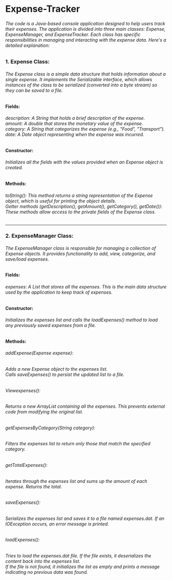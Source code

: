# Expense-Tracker

<h6>The code is a Java-based console application designed to help users track their expenses. The application is divided into three main classes: Expense, ExpenseManager, and ExpenseTracker. Each class has specific responsibilities in managing and interacting with the expense data. Here's a detailed explanation:</h6>

<h3>1. Expense Class:</h3>
<h6>The Expense class is a simple data structure that holds information about a single expense. It implements the Serializable interface, which allows instances of the class to be serialized (converted into a byte stream) so they can be saved to a file.</h6>

<h4>Fields:</h4>
<h6>description:  A String that holds a brief description of the expense.<br>
amount:  A double that stores the monetary value of the expense.<br>
category:  A String that categorizes the expense (e.g., "Food", "Transport").<br>
date:  A Date object representing when the expense was incurred.</h6>

<h4>Constructor:</h4>
<h6>Initializes all the fields with the values provided when an Expense object is created.</h6>

<h4>Methods:</h4>
<h6>toString(): This method returns a string representation of the Expense object, which is useful for printing the object details.<br>
Getter methods (getDescription(), getAmount(), getCategory(), getDate()): These methods allow access to the private fields of the Expense class.</h6>

-------------------------------------------------------------------------------------------------------------------------------------------------------------------------

<h3>2. ExpenseManager Class:</h3>
<h6>The ExpenseManager class is responsible for managing a collection of Expense objects. It provides functionality to add, view, categorize, and save/load expenses.</h6>

<h4>Fields:</h4>
<h6>expenses: A List<Expense> that stores all the expenses. This is the main data structure used by the application to keep track of expenses.</h6>
  
<h4>Constructor:</h4>
<h6>Initializes the expenses list and calls the loadExpenses() method to load any previously saved expenses from a file.</h6>

<h4>Methods:</h4>
<h6>addExpense(Expense expense):</h6>
<h6>Adds a new Expense object to the expenses list.<br>
Calls saveExpenses() to persist the updated list to a file.</h6>

<h6>Viewexpenses():</h6>
<h6>Returns a new ArrayList containing all the expenses. This prevents external code from modifying the original list.<h6>

<h6>getExpensesByCategory(String category):</h6>
<h6>Filters the expenses list to return only those that match the specified category.</h6>

<h6>getTotalExpenses():</h6>
<h6>Iterates through the expenses list and sums up the amount of each expense. Returns the total.</h6>

<h6>saveExpenses():</h6>
<h6>Serializes the expenses list and saves it to a file named expenses.dat. If an IOException occurs, an error message is printed.</h6>

<h6>loadExpenses():
<h6>Tries to load the expenses.dat file. If the file exists, it deserializes the content back into the expenses list.<br>
If the file is not found, it initializes the list as empty and prints a message indicating no previous data was found.</h6>
